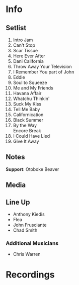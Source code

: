 # Info

## Setlist

1. Intro Jam
2. Can't Stop
3. Scar Tissue
4. Here Ever After
5. Dani California
6. Throw Away Your Television
7. I Remember You part of John
8. Eddie
9. Soul to Squeeze
10. Me and My Friends
11. Havana Affair
12. Whatchu Thinkin'
13. Suck My Kiss
14. Tell Me Baby
15. Californication
16. Black Summer
17. By the Way
<br> Encore Break
18. I Could Have Lied
19. Give It Away

## Notes
 
**Support**: Otoboke Beaver

## Media 

## Line Up

* Anthony Kiedis
* Flea
* John Frusciante
* Chad Smith

### Additional Musicians

* Chris Warren

# Recordings
